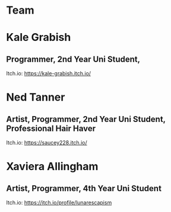 # Team

# Kale Grabish
## Programmer, 2nd Year Uni Student,
Itch.io: https://kale-grabish.itch.io/
# Ned Tanner
## Artist, Programmer, 2nd Year Uni Student, Professional Hair Haver
Itch.io: https://saucey228.itch.io/
# Xaviera Allingham
## Artist, Programmer, 4th Year Uni Student
Itch.io: https://itch.io/profile/lunarescapism
